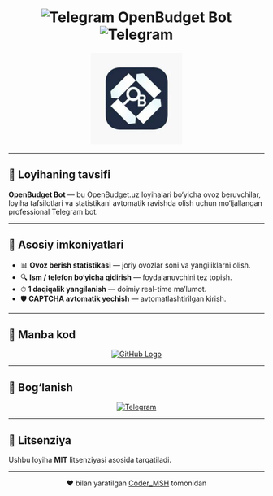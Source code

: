 <h1 align="center">
  <img src="https://upload.wikimedia.org/wikipedia/commons/8/82/Telegram_logo.svg" alt="Telegram" width="30" height="30">
  <b>OpenBudget Bot</b>
  <img src="https://upload.wikimedia.org/wikipedia/commons/8/82/Telegram_logo.svg" alt="Telegram" width="30" height="30">
</h1>

<p align="center">
  <img src="https://raw.githubusercontent.com/coder-msh/Openbudget/refs/heads/main/logo.png" width="180" alt="OpenBudget Bot Logo">
</p>

---

## 📌 Loyihaning tavsifi
**OpenBudget Bot** — bu OpenBudget.uz loyihalari bo‘yicha ovoz beruvchilar, loyiha tafsilotlari va statistikani avtomatik ravishda olish uchun mo‘ljallangan professional Telegram bot.

---

## 🚀 Asosiy imkoniyatlari
- 📊 **Ovoz berish statistikasi** — joriy ovozlar soni va yangiliklarni olish.
- 🔍 **Ism / telefon bo‘yicha qidirish** — foydalanuvchini tez topish.
- ⏱ **1 daqiqalik yangilanish** — doimiy real-time ma’lumot.
- 🛡 **CAPTCHA avtomatik yechish** — avtomatlashtirilgan kirish.

---

## 📂 Manba kod
<p align="center">
  <a href="https://github.com/coder-msh/Openbudget">
    <img src="https://upload.wikimedia.org/wikipedia/commons/9/91/Octicons-mark-github.svg" width="25" alt="GitHub Logo">
  </a>
</p>

---

## 📱 Bog‘lanish
<p align="center">
  <a href="https://t.me/coder_msh" target="_blank">
    <img src="https://img.shields.io/badge/Telegram-2CA5E0?style=for-the-badge&logo=telegram&logoColor=white" alt="Telegram">
  </a>
</p>

---

## 📄 Litsenziya
Ushbu loyiha **MIT** litsenziyasi asosida tarqatiladi.

---
<p align="center">
  ❤️ bilan yaratilgan <a href="https://t.me/coder_msh">Coder_MSH</a> tomonidan
</p>
